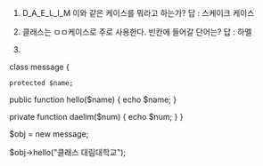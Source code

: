 1. D_A_E_L_I_M 이와 같은 케이스를 뭐라고 하는가?
  답 : 스케이크 케이스

2. 클래스는 ㅁㅁ케이스로 주로 사용한다. 빈칸에 들어갈 단어는?
  답 : 하멜

3.  <?php

class message
{

    protected $name;
public function hello($name)
{
    echo $name;
}

private function daelim($num)
{
    echo $num;
}
}

$obj = new message; 

$obj->hello("클래스 대림대학교");